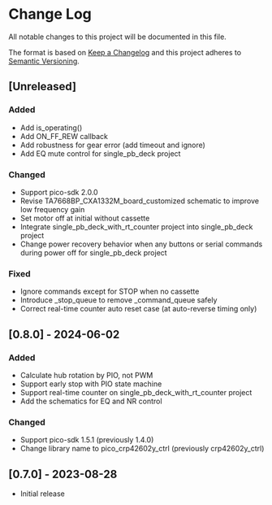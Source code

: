 # Change Log
All notable changes to this project will be documented in this file.

The format is based on [Keep a Changelog](http://keepachangelog.com/)
and this project adheres to [Semantic Versioning](http://semver.org/).

## [Unreleased]
### Added
* Add is_operating()
* Add ON_FF_REW callback
* Add robustness for gear error (add timeout and ignore)
* Add EQ mute control for single_pb_deck project
### Changed
* Support pico-sdk 2.0.0
* Revise TA7668BP_CXA1332M_board_customized schematic to improve low frequency gain
* Set motor off at initial without cassette
* Integrate single_pb_deck_with_rt_counter project into single_pb_deck project
* Change power recovery behavior when any buttons or serial commands during power off for single_pb_deck project
### Fixed
* Ignore commands except for STOP when no cassette
* Introduce _stop_queue to remove _command_queue safely
* Correct real-time counter auto reset case (at auto-reverse timing only)

## [0.8.0] - 2024-06-02
### Added
* Calculate hub rotation by PIO, not PWM
* Support early stop with PIO state machine
* Support real-time counter on single_pb_deck_with_rt_counter project
* Add the schematics for EQ and NR control
### Changed
* Support pico-sdk 1.5.1 (previously 1.4.0)
* Change library name to pico_crp42602y_ctrl (previously crp42602y_ctrl)

## [0.7.0] - 2023-08-28
* Initial release